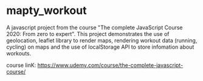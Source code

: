 # mapty_workout
A javascript project from the course "The complete JavaScript Course 2020: From zero to expert". This project demonstrates the use of geolocation, leaflet library to render maps, rendering workout data (running, cycling) on maps and the use of localStorage API to store infomation about workouts.

course linK:
https://www.udemy.com/course/the-complete-javascript-course/
